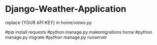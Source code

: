 # Django-Weather-Application

replace {YOUR API KEY} in home/views.py

#pip install requests
#python manage.py makemigrations home
#python manage.py migrate
#python manage.py runserver
